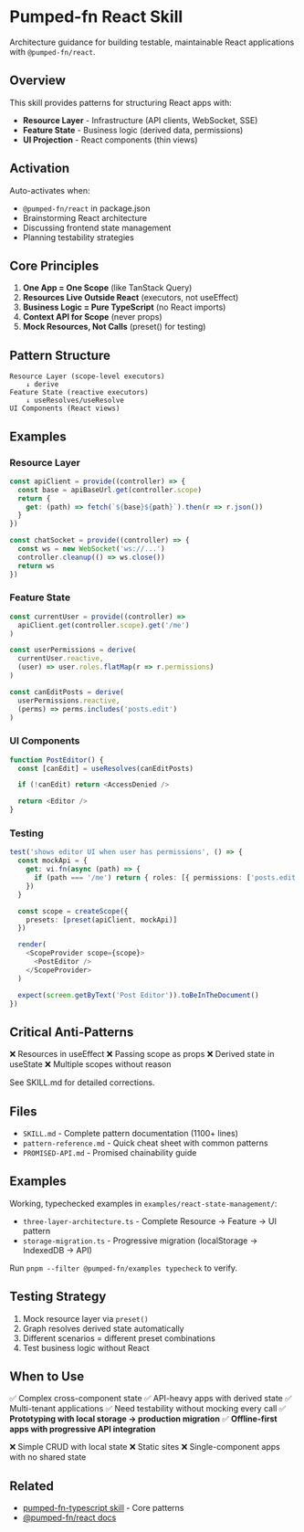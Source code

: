 # Pumped-fn React Skill

Architecture guidance for building testable, maintainable React applications with `@pumped-fn/react`.

## Overview

This skill provides patterns for structuring React apps with:
- **Resource Layer** - Infrastructure (API clients, WebSocket, SSE)
- **Feature State** - Business logic (derived data, permissions)
- **UI Projection** - React components (thin views)

## Activation

Auto-activates when:
- `@pumped-fn/react` in package.json
- Brainstorming React architecture
- Discussing frontend state management
- Planning testability strategies

## Core Principles

1. **One App = One Scope** (like TanStack Query)
2. **Resources Live Outside React** (executors, not useEffect)
3. **Business Logic = Pure TypeScript** (no React imports)
4. **Context API for Scope** (never props)
5. **Mock Resources, Not Calls** (preset() for testing)

## Pattern Structure

```
Resource Layer (scope-level executors)
    ↓ derive
Feature State (reactive executors)
    ↓ useResolves/useResolve
UI Components (React views)
```

## Examples

### Resource Layer
```typescript
const apiClient = provide((controller) => {
  const base = apiBaseUrl.get(controller.scope)
  return {
    get: (path) => fetch(`${base}${path}`).then(r => r.json())
  }
})

const chatSocket = provide((controller) => {
  const ws = new WebSocket('ws://...')
  controller.cleanup(() => ws.close())
  return ws
})
```

### Feature State
```typescript
const currentUser = provide((controller) =>
  apiClient.get(controller.scope).get('/me')
)

const userPermissions = derive(
  currentUser.reactive,
  (user) => user.roles.flatMap(r => r.permissions)
)

const canEditPosts = derive(
  userPermissions.reactive,
  (perms) => perms.includes('posts.edit')
)
```

### UI Components
```typescript
function PostEditor() {
  const [canEdit] = useResolves(canEditPosts)

  if (!canEdit) return <AccessDenied />

  return <Editor />
}
```

### Testing
```typescript
test('shows editor UI when user has permissions', () => {
  const mockApi = {
    get: vi.fn(async (path) => {
      if (path === '/me') return { roles: [{ permissions: ['posts.edit'] }] }
    })
  }

  const scope = createScope({
    presets: [preset(apiClient, mockApi)]
  })

  render(
    <ScopeProvider scope={scope}>
      <PostEditor />
    </ScopeProvider>
  )

  expect(screen.getByText('Post Editor')).toBeInTheDocument()
})
```

## Critical Anti-Patterns

❌ Resources in useEffect
❌ Passing scope as props
❌ Derived state in useState
❌ Multiple scopes without reason

See SKILL.md for detailed corrections.

## Files

- `SKILL.md` - Complete pattern documentation (1100+ lines)
- `pattern-reference.md` - Quick cheat sheet with common patterns
- `PROMISED-API.md` - Promised chainability guide

## Examples

Working, typechecked examples in `examples/react-state-management/`:

- `three-layer-architecture.ts` - Complete Resource → Feature → UI pattern
- `storage-migration.ts` - Progressive migration (localStorage → IndexedDB → API)

Run `pnpm --filter @pumped-fn/examples typecheck` to verify.

## Testing Strategy

1. Mock resource layer via `preset()`
2. Graph resolves derived state automatically
3. Different scenarios = different preset combinations
4. Test business logic without React

## When to Use

✅ Complex cross-component state
✅ API-heavy apps with derived state
✅ Multi-tenant applications
✅ Need testability without mocking every call
✅ **Prototyping with local storage → production migration**
✅ **Offline-first apps with progressive API integration**

❌ Simple CRUD with local state
❌ Static sites
❌ Single-component apps with no shared state

## Related

- [pumped-fn-typescript skill](../pumped-fn-typescript/README.md) - Core patterns
- [@pumped-fn/react docs](https://github.com/lagz0ne/pumped-fn/tree/main/packages/react)
